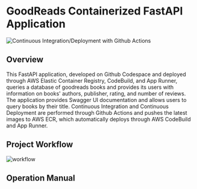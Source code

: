 # GoodReads Containerized FastAPI Application

![Continuous Integration/Deployment with Github Actions](https://github.com/nogibjj/fastapi-project/actions/workflows/main.yml/badge.svg)

## Overview

This FastAPI application, developed on Github Codespace and deployed through AWS Elastic Container Registry, CodeBuild, and App Runner, queries a database of goodreads books and provides its users with information on books' authors, publisher, rating, and number of reviews. The application provides Swagger UI documentation and allows users to query books by their title. Continuous Integration and Continuous Deployment are performed through Github Actions and pushes the latest images to AWS ECR, which automatically deploys through AWS CodeBuild and App Runner. 

## Project Workflow

![workflow](https://user-images.githubusercontent.com/60377132/205476572-9dd5724a-911e-4330-9186-d33cd2c59392.png)

## Operation Manual
